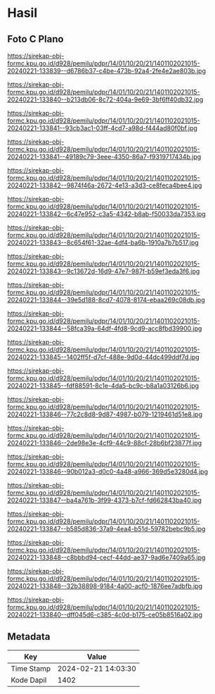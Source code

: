 # Hasil

## Foto C Plano

https://sirekap-obj-formc.kpu.go.id/d928/pemilu/pdpr/14/01/10/20/21/1401102021015-20240221-133839--d6786b37-c4be-473b-92a4-2fe4e2ae803b.jpg

https://sirekap-obj-formc.kpu.go.id/d928/pemilu/pdpr/14/01/10/20/21/1401102021015-20240221-133840--b213db06-8c72-404a-9e69-3bf6ff40db32.jpg

https://sirekap-obj-formc.kpu.go.id/d928/pemilu/pdpr/14/01/10/20/21/1401102021015-20240221-133841--93cb3ac1-03ff-4cd7-a98d-f444ad80f0bf.jpg

https://sirekap-obj-formc.kpu.go.id/d928/pemilu/pdpr/14/01/10/20/21/1401102021015-20240221-133841--49189c79-3eee-4350-86a7-f9319717434b.jpg

https://sirekap-obj-formc.kpu.go.id/d928/pemilu/pdpr/14/01/10/20/21/1401102021015-20240221-133842--9874f46a-2672-4e13-a3d3-ce8feca4bee4.jpg

https://sirekap-obj-formc.kpu.go.id/d928/pemilu/pdpr/14/01/10/20/21/1401102021015-20240221-133842--6c47e952-c3a5-4342-b8ab-f50033da7353.jpg

https://sirekap-obj-formc.kpu.go.id/d928/pemilu/pdpr/14/01/10/20/21/1401102021015-20240221-133843--8c654f61-32ae-4df4-ba6b-1910a7b7b517.jpg

https://sirekap-obj-formc.kpu.go.id/d928/pemilu/pdpr/14/01/10/20/21/1401102021015-20240221-133843--9c13672d-16d9-47e7-987f-b59ef3eda3f6.jpg

https://sirekap-obj-formc.kpu.go.id/d928/pemilu/pdpr/14/01/10/20/21/1401102021015-20240221-133844--39e5d188-8cd7-4078-8174-ebaa269c08db.jpg

https://sirekap-obj-formc.kpu.go.id/d928/pemilu/pdpr/14/01/10/20/21/1401102021015-20240221-133844--58fca39a-64df-4fd8-9cd9-acc8fbd39900.jpg

https://sirekap-obj-formc.kpu.go.id/d928/pemilu/pdpr/14/01/10/20/21/1401102021015-20240221-133845--1402ff5f-d7cf-488e-9d0d-44dc499ddf7d.jpg

https://sirekap-obj-formc.kpu.go.id/d928/pemilu/pdpr/14/01/10/20/21/1401102021015-20240221-133845--fdf88591-8c1e-4da5-bc9c-b8a1a03126b6.jpg

https://sirekap-obj-formc.kpu.go.id/d928/pemilu/pdpr/14/01/10/20/21/1401102021015-20240221-133846--77c2c8d8-9d87-4987-b079-1219461d51e8.jpg

https://sirekap-obj-formc.kpu.go.id/d928/pemilu/pdpr/14/01/10/20/21/1401102021015-20240221-133846--2de98e3e-4cf9-44c9-88cf-28b6bf23877f.jpg

https://sirekap-obj-formc.kpu.go.id/d928/pemilu/pdpr/14/01/10/20/21/1401102021015-20240221-133846--90b012a3-d0c0-4a48-a966-369d5e3280d4.jpg

https://sirekap-obj-formc.kpu.go.id/d928/pemilu/pdpr/14/01/10/20/21/1401102021015-20240221-133847--ba4a761b-3f99-4373-b7cf-fd662843ba40.jpg

https://sirekap-obj-formc.kpu.go.id/d928/pemilu/pdpr/14/01/10/20/21/1401102021015-20240221-133847--b585d836-37a9-4ea4-b51d-59782bebc9b5.jpg

https://sirekap-obj-formc.kpu.go.id/d928/pemilu/pdpr/14/01/10/20/21/1401102021015-20240221-133848--c8bbbd94-cecf-44dd-ae37-9ad6e7409a65.jpg

https://sirekap-obj-formc.kpu.go.id/d928/pemilu/pdpr/14/01/10/20/21/1401102021015-20240221-133848--32b38898-9184-4a00-acf0-1876ee7adbfb.jpg

https://sirekap-obj-formc.kpu.go.id/d928/pemilu/pdpr/14/01/10/20/21/1401102021015-20240221-133840--dff045d6-c385-4c0d-b175-ce05b8516a02.jpg


## Metadata

| Key        | Value               |
| ---------- | ------------------- |
| Time Stamp | 2024-02-21 14:03:30 |
| Kode Dapil | 1402                |



